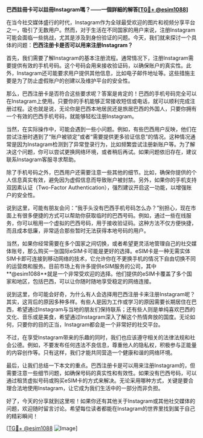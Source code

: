 **巴西註冊卡可以註冊Instagram嗎？——一個詳細的解答[[TG💪+ @esim1088](https://t.me/s/esim1088)]**

在当今社交媒体盛行的时代，Instagram作为全球最受欢迎的图片和视频分享平台之一，吸引了无数用户。然而，对于生活在不同国家的用户来说，注册Instagram可能会面临一些挑战，尤其是涉及到身份验证的问题。今天，我们就来探讨一个具体的问题：**巴西注册卡是否可以用来注册Instagram？**

首先，我们需要了解Instagram的基本注册流程。通常情况下，注册Instagram需要提供有效的手机号码。这个号码会用来接收验证码，以确保账户的真实性。此外，Instagram还可能要求用户提供其他信息，比如电子邮件地址等。这些措施主要是为了防止虚假账户的创建以及维护平台的安全性。

那么，巴西注册卡是否符合这些要求呢？答案是肯定的！巴西的手机号码完全可以在Instagram上使用。只要你的手机能够正常接收短信或电话，就可以顺利完成注册过程。这也就是说，无论你是巴西本地居民还是旅居巴西的外国人，只要你拥有一个有效的巴西手机号码，就能够轻松注册Instagram。

当然，在实际操作中，可能会遇到一些小问题。例如，有些巴西用户反映，他们在尝试注册时遇到了“账户被锁定”或者“需要提供更多验证信息”的情况。这种情况通常是因为Instagram检测到了异常登录行为，比如频繁尝试注册新账户等。为了解决这个问题，你可以尝试更换网络环境，或者稍后再试。如果问题依旧存在，建议联系Instagram客服寻求帮助。

除了手机号码之外，巴西用户还需要注意一些其他的细节。比如，确保你提供的个人信息真实有效，避免因为虚假信息而导致账户被封禁。另外，如果你的手机支持双因素认证（Two-Factor Authentication），强烈建议开启这一功能，以增强账户的安全性。

说到这里，可能有朋友会问：“我手头没有巴西手机号码怎么办？”别担心，现在市面上有很多便捷的方式可以帮助你获取临时的巴西号码。例如，通过一些在线服务，你可以租用一个虚拟的巴西号码，用于接收验证码。这种方法不仅方便快捷，而且成本低廉，非常适合那些暂时无法获得本地号码的用户。

当然，如果你经常需要在多个国家之间切换，或者希望更灵活地管理自己的社交媒体账号，那么购买一张国际eSIM卡可能是更好的选择。eSIM卡是一种无需实体SIM卡即可连接到移动网络的技术，它允许你在不更换手机的情况下自由切换不同的运营商和服务。目前市场上有许多提供eSIM服务的公司，其中**@esim1088**就是一个非常受欢迎的选择。他们提供的eSIM卡覆盖了多个国家和地区，包括巴西，可以让你随时随地享受稳定的网络连接。

说到这里，你可能会好奇，为什么有人会选择用巴西注册卡来注册Instagram呢？其实，这背后的原因多种多样。有些人是因为工作或学习的原因需要长期居住在巴西，希望通过Instagram与当地的朋友们保持联系；还有些人则是单纯喜欢巴西的文化、音乐或是美食，希望通过Instagram深入了解这个热情奔放的国度。无论如何，只要你的目的正当，Instagram都会是一个非常好的社交平台。

不过，在享受Instagram带来的乐趣的同时，我们也应该遵守相关的法律法规和社会公德。例如，不要发布任何违法不良信息，尊重他人的隐私权，积极参与正能量的内容创作等。只有这样，我们才能共同营造一个健康和谐的网络环境。

最后，让我们总结一下本文的重点。巴西注册卡是可以用来注册Instagram的，但需要注意一些细节问题，如确保号码的真实性和有效性。如果没有巴西号码，可以通过租赁虚拟号码或购买eSIM卡的方式来解决。无论采用哪种方式，关键是要合理合法地使用Instagram，让它成为我们生活中的一部分而非负担。

好了，今天的分享就到这里啦！如果你还有其他关于Instagram或其他社交媒体的问题，欢迎随时留言讨论。希望每位读者都能在Instagram的世界里找到属于自己的精彩瞬间！

[[TG💪+ @esim1088](https://t.me/s/esim1088) ![Image](https://i.postimg.cc/4NQfJmqS/Snipaste-2025-05-13-00-14-12.png)]